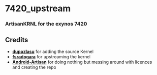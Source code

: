 # 7420_upstream
### ArtisanKRNL for the exynos 7420 

## Credits
- **[dupazlasu](https://github.com/dupazlasu)** for adding the source Kernel
- **[fsradogara](https://github.com/fsradogara)** for upstreaming the kernel
- **[Android-Artisan](https://github.com/Android-Artisan)** for doing nothing but messing around with licences and creating the repo
